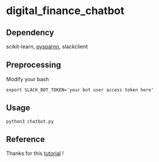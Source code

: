 # digital_finance_chatbot

## Dependency

scikit-learn, [pysparnn](https://github.com/facebookresearch/pysparnn), slackclient

## Preprocessing

Modify your bash
```
export SLACK_BOT_TOKEN='your bot user access token here'
``` 

## Usage

```
python3 chatbot.py
```

## Reference

Thanks for this [tutorial](https://www.fullstackpython.com/blog/build-first-slack-bot-python.html) !
